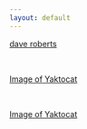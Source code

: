 ```yaml
---
layout: default
---
```

[dave roberts](https://www.tnarmsco.com)

<br>

[Image of Yaktocat](https://octodex.github.com/images/yaktocat.png)

<br>

[Image of Yaktocat](https://octodex.github.com/images/yaktocat.png)

